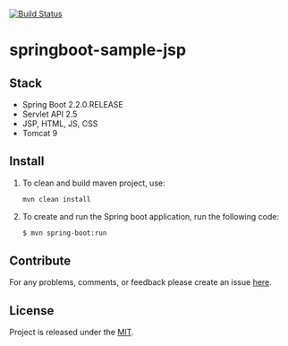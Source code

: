 [![Build Status](https://travis-ci.org/egnaf/spring-jsp-example.svg)](https://travis-ci.org/egnaf/spring-jsp-example)

# springboot-sample-jsp

## Stack
- Spring Boot 2.2.0.RELEASE
- Servlet API 2.5
- JSP, HTML, JS, CSS
- Tomcat 9

## Install
1. To clean and build maven project, use:
    ```bash
    mvn clean install
    ```
2. To create and run the Spring boot application, run the following code:
    ```bash
    $ mvn spring-boot:run
    ```

## Contribute
For any problems, comments, or feedback please create an issue 
[here](https://github.com/egnaf/spring-web-jsp-example/issues).
<br>

## License
Project is released under the [MIT](https://en.wikipedia.org/wiki/MIT_License).

